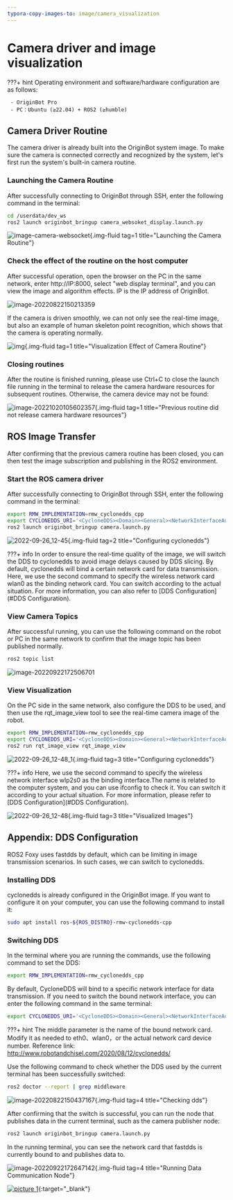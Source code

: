 ```yaml
---
typora-copy-images-to: image/camera_visualization
---
```


# **Camera driver and image visualization**

???+ hint
    Operating environment and software/hardware configuration are as follows:
    

     - OriginBot Pro
     - PC：Ubuntu (≥22.04) + ROS2 (≥humble)



<!-- <iframe
  src="//player.bilibili.com/player.html?aid=516658213&bvid=BV1eg411a7A9&cid=866105646&page=12&autoplay=0"
  scrolling="no"
  border="0"
  width="800px"
  height="460px"
  frameborder="no"
  framespacing="0"
  allowfullscreen="true"
>
</iframe> -->



## **Camera Driver Routine**

The camera driver is already built into the OriginBot system image. To make sure the camera is connected correctly and recognized by the system, let's first run the system's built-in camera routine.



### **Launching the Camera Routine**

After successfully connecting to OriginBot through SSH, enter the following command in the terminal:

``` bash
cd /userdata/dev_ws
ros2 launch originbot_bringup camera_websoket_display.launch.py
```
![image-camera-websocket](../../assets/img/camera_visualization/image-camera-websocket.png){.img-fluid tag=1 title="Launching the Camera Routine"}
    



### **Check the effect of the routine on the host computer**

After successful operation, open the browser on the PC in the same network, enter http://IP:8000, select "web display terminal", and you can view the image and algorithm effects. IP is the IP address of OriginBot.

![image-20220822150213359](../../assets/img/camera_visualization/imgae-ip-address.jpg)

If the camera is driven smoothly, we can not only see the real-time image, but also an example of human skeleton point recognition, which shows that the camera is operating normally.

![img](../../assets/img/camera_visualization/camera_websocket_tros2x.png){.img-fluid tag=1 title="Visualization Effect of Camera Routine"}



### **Closing routines**

After the routine is finished running, please use Ctrl+C to close the launch file running in the terminal to release the camera hardware resources for subsequent routines. Otherwise, the camera device may not be found:

![image-20221020105602357](../../assets/img/camera_visualization/image-20221020105602357.png){.img-fluid tag=1 title="Previous routine did not release camera hardware resources"}
## **ROS Image Transfer**

After confirming that the previous camera routine has been closed, you can then test the image subscription and publishing in the ROS2 environment.



### **Start the ROS camera driver**

After successfully connecting to OriginBot through SSH, enter the following command in the terminal:

```bash
export RMW_IMPLEMENTATION=rmw_cyclonedds_cpp
export CYCLONEDDS_URI='<CycloneDDS><Domain><General><NetworkInterfaceAddress>wlan0</NetworkInterfaceAddress></General></Domain></CycloneDDS>'
ros2 launch originbot_bringup camera.launch.py
```

![2022-09-26_12-45](../../assets/img/camera_visualization/2022-09-26_12-45.png){.img-fluid tag=2 title="Configuring cyclonedds"}



???+ info
     In order to ensure the real-time quality of the image, we will switch the DDS to cyclonedds to avoid image delays caused by DDS slicing. By default, cyclonedds will bind a certain network card for data transmission. Here, we use the second command to specify the wireless network card wlan0 as the binding network card. You can switch according to the actual situation. For more information, you can also refer to [DDS Configuration](#DDS Configuration).



### **View Camera Topics**

After successful running, you can use the following command on the robot or PC in the same network to confirm that the image topic has been published normally.

```bash
ros2 topic list
```
![image-20220922172506701](../../assets/img/camera_visualization/image-20220922172506701.png)



### **View Visualization**

On the PC side in the same network, also configure the DDS to be used, and then use the rqt_image_view tool to see the real-time camera image of the robot.
```bash
export RMW_IMPLEMENTATION=rmw_cyclonedds_cpp
export CYCLONEDDS_URI='<CycloneDDS><Domain><General><NetworkInterfaceAddress>wlp2s0</NetworkInterfaceAddress></General></Domain></CycloneDDS>'
ros2 run rqt_image_view rqt_image_view
```

![2022-09-26_12-48_1](../../assets/img/camera_visualization/2022-09-26_12-48_1.png){.img-fluid tag=3 title="Configuring cyclonedds"}

???+ info
    Here, we use the second command to specify the wireless network interface wlp2s0 as the binding interface.The name is related to the computer system, and you can use ifconfig to check it. You can switch it according to your actual situation. For more information, please refer to [DDS Configuration](#DDS Configuration). 

![2022-09-26_12-48](../../assets/img/camera_visualization/Clip_2024-09-14_17-45-53.png){.img-fluid tag=3 title="Visualized Images"}



## <span id="DDS Configuration">**Appendix: DDS Configuration**</span >

ROS2 Foxy uses fastdds by default, which can be limiting in image transmission scenarios. In such cases, we can switch to cyclonedds.



### **Installing DDS**

cyclonedds is already configured in the OriginBot image. If you want to configure it on your computer, you can use the following command to install it:

```bash
sudo apt install ros-${ROS_DISTRO}-rmw-cyclonedds-cpp
```



### **Switching DDS**

In the terminal where you are running the commands, use the following command to set the DDS:

```bash
export RMW_IMPLEMENTATION=rmw_cyclonedds_cpp
```



By default, CycloneDDS will bind to a specific network interface for data transmission. If you need to switch the bound network interface, you can enter the following command in the same terminal:

```bash
export CYCLONEDDS_URI='<CycloneDDS><Domain><General><NetworkInterfaceAddress>wlan0</NetworkInterfaceAddress></General></Domain></CycloneDDS>'
```

???+ hint
    The middle parameter is the name of the bound network card. Modify it as needed to eth0、wlan0，or the actual network card device number. Reference link: http://www.robotandchisel.com/2020/08/12/cyclonedds/



Use the following command to check whether the DDS used by the current terminal has been successfully switched:

```bash
ros2 doctor --report | grep middleware
```

![image-20220822150437167](../../assets/img/camera_visualization/image-20220822150437167.png){.img-fluid tag=4 title="Checking dds"}



After confirming that the switch is successful, you can run the node that publishes data in the current terminal, such as the camera publisher node:

```bash
ros2 launch originbot_bringup camera.launch.py
```



In the running terminal, you can see the network card that fastdds is currently bound to and publishes data to.

![image-20220922172647142](../../assets/img/camera_visualization/image-20220922172647142.png){.img-fluid tag=4 title="Running Data Communication Node"}



[![picture 1](../../assets/img/footer.png)](https://www.guyuehome.com/){:target="_blank"}